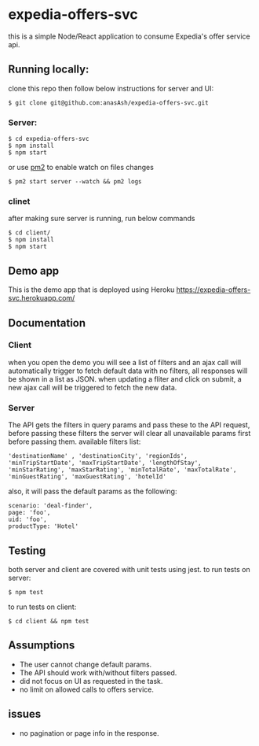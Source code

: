 # expedia-offers-svc
this is a simple Node/React application to consume Expedia's offer service api.

## Running locally:
clone this repo then follow below instructions for server and UI:
```
$ git clone git@github.com:anasAsh/expedia-offers-svc.git
```
### Server:
```
$ cd expedia-offers-svc
$ npm install
$ npm start
```

or use [pm2](https://pm2.keymetrics.io) to enable watch on files changes
```
$ pm2 start server --watch && pm2 logs
```

### clinet
after making sure server is running, run below commands
```
$ cd client/
$ npm install
$ npm start
```


## Demo app
This is the demo app that is deployed using Heroku https://expedia-offers-svc.herokuapp.com/


## Documentation
### Client
when you open the demo you will see a list of filters and an ajax call will automatically trigger to fetch default data with no filters, all responses will be shown in a list as JSON.
when updating a fliter and click on submit, a new ajax call will be triggered to fetch the new data.
### Server
The API gets the filters in query params and pass these to the API request, before passing these filters the server will clear all unavailable params first before passing them.
available filters list:
```
'destinationName' , 'destinationCity', 'regionIds', 'minTripStartDate', 'maxTripStartDate', 'lengthOfStay', 'minStarRating', 'maxStarRating', 'minTotalRate', 'maxTotalRate', 'minGuestRating', 'maxGuestRating', 'hotelId'
```


also, it will pass the default params as the following:
```
scenario: 'deal-finder',
page: 'foo',
uid: 'foo',
productType: 'Hotel'
```

## Testing
both server and client are covered with unit tests using jest.
to run tests on server:
```
$ npm test
```
to run tests on client:
```
$ cd client && npm test
```

## Assumptions
- The user cannot change default params.
- The API should work with/without filters passed.
- did not focus on UI as requested in the task.
- no limit on allowed calls to offers service.


## issues
- no pagination or page info in the response.





